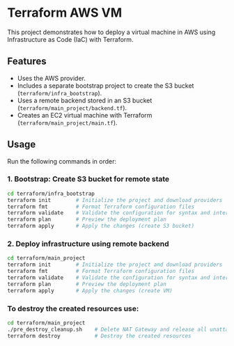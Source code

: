 # Terraform AWS VM

This project demonstrates how to deploy a virtual machine in AWS using Infrastructure as Code (IaC) with Terraform.

## Features

- Uses the AWS provider.
- Includes a separate bootstrap project to create the S3 bucket (`terraform/infra_bootstrap`).
- Uses a remote backend stored in an S3 bucket (`terraform/main_project/backend.tf`).
- Creates an EC2 virtual machine with Terraform (`terraform/main_project/main.tf`).

## Usage

Run the following commands in order:

### 1. Bootstrap: Create S3 bucket for remote state

```bash
cd terraform/infra_bootstrap
terraform init        # Initialize the project and download providers
terraform fmt         # Format Terraform configuration files
terraform validate    # Validate the configuration for syntax and internal consistency
terraform plan        # Preview the deployment plan
terraform apply       # Apply the changes (create S3 bucket)
```

### 2. Deploy infrastructure using remote backend

```bash
cd terraform/main_project
terraform init        # Initialize the project and download providers
terraform fmt         # Format Terraform configuration files
terraform validate    # Validate the configuration for syntax and internal consistency
terraform plan        # Preview the deployment plan
terraform apply       # Apply the changes (create VM)
```

### To destroy the created resources use:

```bash
cd terraform/main_project
./pre_destroy_cleanup.sh    # Delete NAT Gateway and release all unattached EIPs
terraform destroy           # Destroy the created resources
```
